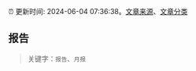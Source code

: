 :alarm_clock: 更新时间: 2024-06-04 07:36:38。[文章来源](/README.md)、[文章分类](/TAGS.md)

## 报告


> 关键字：`报告`、`月报`



